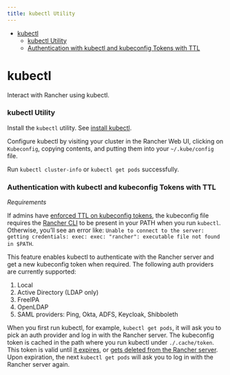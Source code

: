 ```yaml
---
title: kubectl Utility
---
```


- [kubectl](#kubectl)
  - [kubectl Utility](#kubectl-utility)
  - [Authentication with kubectl and kubeconfig Tokens with TTL](#authentication-with-kubectl-and-kubeconfig-tokens-with-ttl) 

# kubectl

Interact with Rancher using kubectl.

### kubectl Utility

Install the `kubectl` utility. See [install kubectl](https://kubernetes.io/docs/tasks/tools/install-kubectl/).

Configure kubectl by visiting your cluster in the Rancher Web UI, clicking on `Kubeconfig`, copying contents, and putting them into your `~/.kube/config` file.

Run `kubectl cluster-info` or `kubectl get pods` successfully.

### Authentication with kubectl and kubeconfig Tokens with TTL

_Requirements_

If admins have [enforced TTL on kubeconfig tokens](../reference-guides/about-the-api/api-tokens.md#setting-ttl-on-kubeconfig-tokens), the kubeconfig file requires the [Rancher CLI](cli-with-rancher.md) to be present in your PATH when you run `kubectl`. Otherwise, you’ll see an error like: 
`Unable to connect to the server: getting credentials: exec: exec: "rancher": executable file not found in $PATH`. 

This feature enables kubectl to authenticate with the Rancher server and get a new kubeconfig token when required. The following auth providers are currently supported: 

1. Local
2. Active Directory (LDAP only)
3. FreeIPA
4. OpenLDAP 
5. SAML providers: Ping, Okta, ADFS, Keycloak, Shibboleth 

When you first run kubectl, for example, `kubectl get pods`, it will ask you to pick an auth provider and log in with the Rancher server. 
The kubeconfig token is cached in the path where you run kubectl under `./.cache/token`. This token is valid until [it expires](../reference-guides/about-the-api/api-tokens.md#setting-ttl-on-kubeconfig-tokens-period), or [gets deleted from the Rancher server](../reference-guides/about-the-api/api-tokens.md#deleting-tokens). 
Upon expiration, the next `kubectl get pods` will ask you to log in with the Rancher server again. 